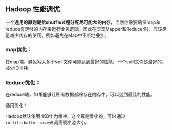 ## Hadoop 性能调优

**一个通用的原则是给shuffle过程分配尽可能大的内存**，当然你需要确保map和reduce有足够的内存来运行业务逻辑。因此在实现Mapper和Reducer时，应该尽量减少内存的使用，例如避免在Map中不断地叠加。

### map优化：

在map端，避免写入多个spill文件可能达到最好的性能，一个spill文件是最好的， 减少IO消耗



### Reduce优化：

在reduce端，如果能够让所有数据都保存在内存中，可以达到最佳的性能。



通用优化：

Hadoop默认使用4KB作为缓冲，这个算是很小的，可以通过`io.file.buffer.size`来调高缓冲池大小。